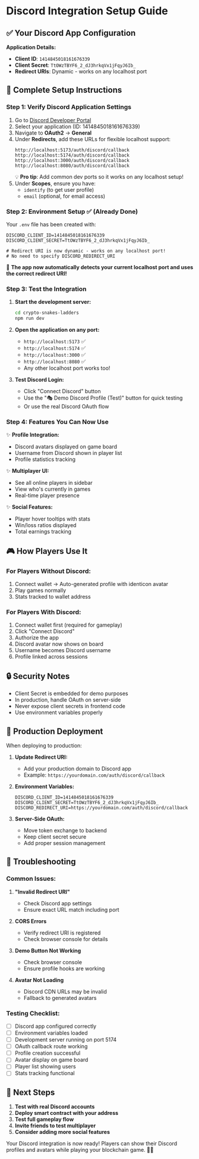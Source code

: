 # Discord Integration Setup Guide

## ✅ Your Discord App Configuration

**Application Details:**
- **Client ID**: `1414845018161676339`
- **Client Secret**: `TtOWzTBYF6_2_dJ3hrkqVx1jFqyJ6Ib_`
- **Redirect URIs**: Dynamic - works on any localhost port

## 🔧 Complete Setup Instructions

### Step 1: Verify Discord Application Settings

1. Go to [Discord Developer Portal](https://discord.com/developers/applications)
2. Select your application (ID: 1414845018161676339)
3. Navigate to **OAuth2** → **General**
4. Under **Redirects**, add these URLs for flexible localhost support:
   ```
   http://localhost:5173/auth/discord/callback
   http://localhost:5174/auth/discord/callback
   http://localhost:3000/auth/discord/callback
   http://localhost:8080/auth/discord/callback
   ```
   💡 **Pro tip**: Add common dev ports so it works on any localhost setup!
5. Under **Scopes**, ensure you have:
   - `identify` (to get user profile)
   - `email` (optional, for email access)

### Step 2: Environment Setup ✅ (Already Done)

Your `.env` file has been created with:
```env
DISCORD_CLIENT_ID=1414845018161676339
DISCORD_CLIENT_SECRET=TtOWzTBYF6_2_dJ3hrkqVx1jFqyJ6Ib_

# Redirect URI is now dynamic - works on any localhost port!
# No need to specify DISCORD_REDIRECT_URI
```

🎉 **The app now automatically detects your current localhost port and uses the correct redirect URI!**

### Step 3: Test the Integration

1. **Start the development server:**
   ```bash
   cd crypto-snakes-ladders
   npm run dev
   ```

2. **Open the application on any port:**
   - `http://localhost:5173` ✅ 
   - `http://localhost:5174` ✅
   - `http://localhost:3000` ✅
   - `http://localhost:8080` ✅
   - Any other localhost port works too!

3. **Test Discord Login:**
   - Click "Connect Discord" button
   - Use the "🎭 Demo Discord Profile (Test)" button for quick testing
   - Or use the real Discord OAuth flow

### Step 4: Features You Can Now Use

✨ **Profile Integration:**
- Discord avatars displayed on game board
- Username from Discord shown in player list
- Profile statistics tracking

✨ **Multiplayer UI:**
- See all online players in sidebar
- View who's currently in games
- Real-time player presence

✨ **Social Features:**
- Player hover tooltips with stats
- Win/loss ratios displayed
- Total earnings tracking

## 🎮 How Players Use It

### For Players Without Discord:
1. Connect wallet → Auto-generated profile with identicon avatar
2. Play games normally
3. Stats tracked to wallet address

### For Players With Discord:
1. Connect wallet first (required for gameplay)
2. Click "Connect Discord" 
3. Authorize the app
4. Discord avatar now shows on board
5. Username becomes Discord username
6. Profile linked across sessions

## 🔒 Security Notes

- Client Secret is embedded for demo purposes
- In production, handle OAuth on server-side
- Never expose client secrets in frontend code
- Use environment variables properly

## 🚀 Production Deployment

When deploying to production:

1. **Update Redirect URI:**
   - Add your production domain to Discord app
   - Example: `https://yourdomain.com/auth/discord/callback`

2. **Environment Variables:**
   ```env
   DISCORD_CLIENT_ID=1414845018161676339
   DISCORD_CLIENT_SECRET=TtOWzTBYF6_2_dJ3hrkqVx1jFqyJ6Ib_
   DISCORD_REDIRECT_URI=https://yourdomain.com/auth/discord/callback
   ```

3. **Server-Side OAuth:**
   - Move token exchange to backend
   - Keep client secret secure
   - Add proper session management

## 🐛 Troubleshooting

### Common Issues:

1. **"Invalid Redirect URI"**
   - Check Discord app settings
   - Ensure exact URL match including port

2. **CORS Errors**
   - Verify redirect URI is registered
   - Check browser console for details

3. **Demo Button Not Working**
   - Check browser console
   - Ensure profile hooks are working

4. **Avatar Not Loading**
   - Discord CDN URLs may be invalid
   - Fallback to generated avatars

### Testing Checklist:

- [ ] Discord app configured correctly
- [ ] Environment variables loaded
- [ ] Development server running on port 5174
- [ ] OAuth callback route working
- [ ] Profile creation successful
- [ ] Avatar display on game board
- [ ] Player list showing users
- [ ] Stats tracking functional

## 🎯 Next Steps

1. **Test with real Discord accounts**
2. **Deploy smart contract with your address**
3. **Test full gameplay flow**
4. **Invite friends to test multiplayer**
5. **Consider adding more social features**

Your Discord integration is now ready! Players can show their Discord profiles and avatars while playing your blockchain game. 🎲✨